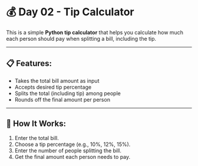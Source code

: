 # 💰 Day 02 - Tip Calculator

This is a simple **Python tip calculator** that helps you calculate how much each person should pay when splitting a bill, including the tip.

---

## 📋 Features:
- Takes the total bill amount as input
- Accepts desired tip percentage
- Splits the total (including tip) among people
- Rounds off the final amount per person

---

## 🧠 How It Works:
1. Enter the total bill.
2. Choose a tip percentage (e.g., 10%, 12%, 15%).
3. Enter the number of people splitting the bill.
4. Get the final amount each person needs to pay.
